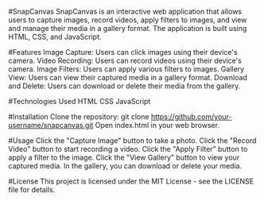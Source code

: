 #SnapCanvas
SnapCanvas is an interactive web application that allows users to capture images, record videos, apply filters to images, and view and manage their media in a gallery format. The application is built using HTML, CSS, and JavaScript.

#Features
Image Capture: Users can click images using their device's camera.
Video Recording: Users can record videos using their device's camera.
Image Filters: Users can apply various filters to images.
Gallery View: Users can view their captured media in a gallery format.
Download and Delete: Users can download or delete their media from the gallery.

#Technologies Used
HTML
CSS
JavaScript

#Installation
Clone the repository: git clone https://github.com/your-username/snapcanvas.git
Open index.html in your web browser.

#Usage
Click the "Capture Image" button to take a photo.
Click the "Record Video" button to start recording a video.
Click the "Apply Filter" button to apply a filter to the image.
Click the "View Gallery" button to view your captured media.
In the gallery, you can download or delete your media.

#License
This project is licensed under the MIT License - see the LICENSE file for details.
